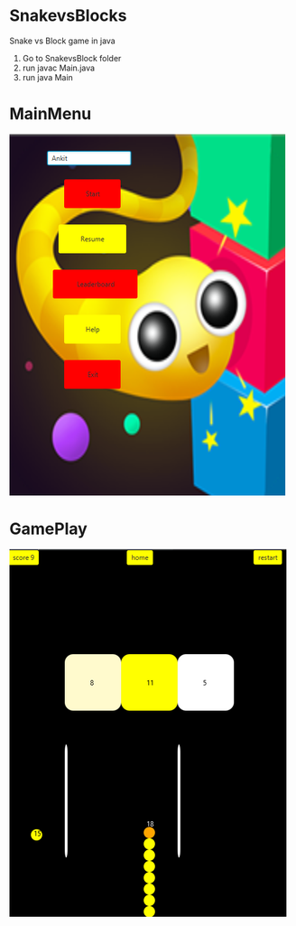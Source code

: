 # SnakevsBlocks
Snake vs Block game in java
1. Go to SnakevsBlock folder
2. run javac Main.java
3. run java Main

# MainMenu
![MainMenu](https://github.com/ankitcdry1612/SnakevsBlocks/blob/master/Image/MainMenu.png)

# GamePlay
![GamePlay](https://github.com/ankitcdry1612/SnakevsBlocks/blob/master/Image/GamePlay.png)
